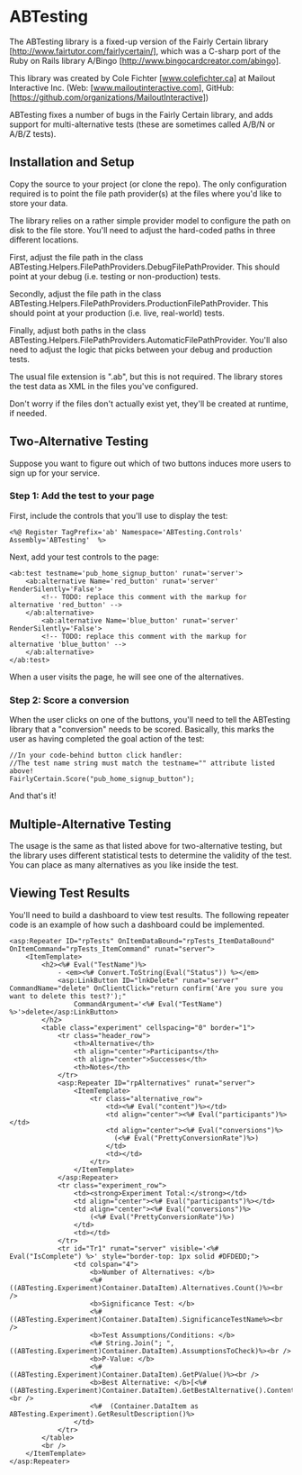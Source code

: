 ABTesting
=========

The ABTesting library is a fixed-up version of the Fairly Certain library [http://www.fairtutor.com/fairlycertain/], which was a C-sharp port of the 
Ruby on Rails library A/Bingo [http://www.bingocardcreator.com/abingo].

This library was created by Cole Fichter [www.colefichter.ca] at Mailout Interactive Inc.
(Web: [www.mailoutinteractive.com], GitHub:[https://github.com/organizations/MailoutInteractive])

ABTesting fixes a number of bugs in the Fairly Certain library, and adds support for multi-alternative tests (these are
sometimes called A/B/N or A/B/Z tests).

Installation and Setup
----------------------

Copy the source to your project (or clone the repo). The only configuration required is to point the file path provider(s) at
the files where you'd like to store your data.

The library relies on a rather simple provider model to configure the path on disk to the file store. You'll need to adjust the
hard-coded paths in three different locations.

First, adjust the file path in the class ABTesting.Helpers.FilePathProviders.DebugFilePathProvider. This should point at your
debug (i.e. testing or non-production) tests.

Secondly, adjust the file path in the class ABTesting.Helpers.FilePathProviders.ProductionFilePathProvider. This should point at your
production (i.e. live, real-world) tests.

Finally, adjust both paths in the class ABTesting.Helpers.FilePathProviders.AutomaticFilePathProvider. You'll also need to adjust
the logic that picks between your debug and production tests.

The usual file extension is ".ab", but this is not required. The library stores the test data as XML in the files you've configured.

Don't worry if the files don't actually exist yet, they'll be created at runtime, if needed.

Two-Alternative Testing
-----------------------

Suppose you want to figure out which of two buttons induces more users to sign up for your service.

### Step 1: Add the test to your page

First, include the controls that you'll use to display the test:

```
<%@ Register TagPrefix='ab' Namespace='ABTesting.Controls' Assembly='ABTesting'  %>
```

Next, add your test controls to the page:

```
<ab:test testname='pub_home_signup_button' runat='server'>		
    <ab:alternative Name='red_button' runat='server' RenderSilently='False'>
        <!-- TODO: replace this comment with the markup for alternative 'red_button' -->
    </ab:alternative>
        <ab:alternative Name='blue_button' runat='server' RenderSilently='False'>
        <!-- TODO: replace this comment with the markup for alternative 'blue_button' -->
    </ab:alternative>
</ab:test>
```

When a user visits the page, he will see one of the alternatives.

### Step 2: Score a conversion

When the user clicks on one of the buttons, you'll need to tell the ABTesting library that a "conversion" needs to be scored.
Basically, this marks the user as having completed the goal action of the test:

```
//In your code-behind button click handler:
//The test name string must match the testname="" attribute listed above!
FairlyCertain.Score("pub_home_signup_button"); 
```

And that's it!

Multiple-Alternative Testing
----------------------------

The usage is the same as that listed above for two-alternative testing, but the library uses different statistical tests to determine
the validity of the test. You can place as many alternatives as you like inside the test.

Viewing Test Results
--------------------

You'll need to build a dashboard to view test results. The following repeater code is an example of how such a
dashboard could be implemented.

```
<asp:Repeater ID="rpTests" OnItemDataBound="rpTests_ItemDataBound" OnItemCommand="rpTests_ItemCommand" runat="server">
    <ItemTemplate>
        <h2><%# Eval("TestName")%>
            - <em><%# Convert.ToString(Eval("Status")) %></em>
            <asp:LinkButton ID="lnkDelete" runat="server" CommandName="delete" OnClientClick="return confirm('Are you sure you want to delete this test?');"                
                CommandArgument='<%# Eval("TestName") %>'>delete</asp:LinkButton>
        </h2>
        <table class="experiment" cellspacing="0" border="1">
            <tr class="header_row">
                <th>Alternative</th>
                <th align="center">Participants</th>
                <th align="center">Successes</th>
                <th>Notes</th>
            </tr>
            <asp:Repeater ID="rpAlternatives" runat="server">
                <ItemTemplate>
                    <tr class="alternative_row">
                        <td><%# Eval("content")%></td>
                        <td align="center"><%# Eval("participants")%></td>
                        <td align="center"><%# Eval("conversions")%>
                          (<%# Eval("PrettyConversionRate")%>)
                        </td>
                        <td></td>
                    </tr>
                </ItemTemplate>
            </asp:Repeater>
            <tr class="experiment_row">
                <td><strong>Experiment Total:</strong></td>
                <td align="center"><%# Eval("participants")%></td>
                <td align="center"><%# Eval("conversions")%>
                    (<%# Eval("PrettyConversionRate")%>)
                </td>
                <td></td>
            </tr>
            <tr id="Tr1" runat="server" visible='<%# Eval("IsComplete") %>' style="border-top: 1px solid #DFDEDD;">
                <td colspan="4">
                    <b>Number of Alternatives: </b>
                    <%# ((ABTesting.Experiment)Container.DataItem).Alternatives.Count()%><br />
                    <b>Significance Test: </b>
                    <%# ((ABTesting.Experiment)Container.DataItem).SignificanceTestName%><br />
                    <b>Test Assumptions/Conditions: </b>
                    <%# String.Join("; ", ((ABTesting.Experiment)Container.DataItem).AssumptionsToCheck)%><br />
                    <b>P-Value: </b>
                    <%# ((ABTesting.Experiment)Container.DataItem).GetPValue()%><br />
                    <b>Best Alternative: </b>[<%# ((ABTesting.Experiment)Container.DataItem).GetBestAlternative().Content%>]<br />
                    <%#  (Container.DataItem as ABTesting.Experiment).GetResultDescription()%>
                </td>
            </tr>
        </table>
        <br />
    </ItemTemplate>
</asp:Repeater>
```


